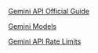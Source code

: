 [Gemini API Official Guide](https://ai.google.dev/gemini-api/docs/quickstart#javascript)

[Gemini Models](https://ai.google.dev/gemini-api/docs/models#gemini-2.0-flash)

[Gemini API Rate Limits](https://ai.google.dev/gemini-api/docs/rate-limits)
